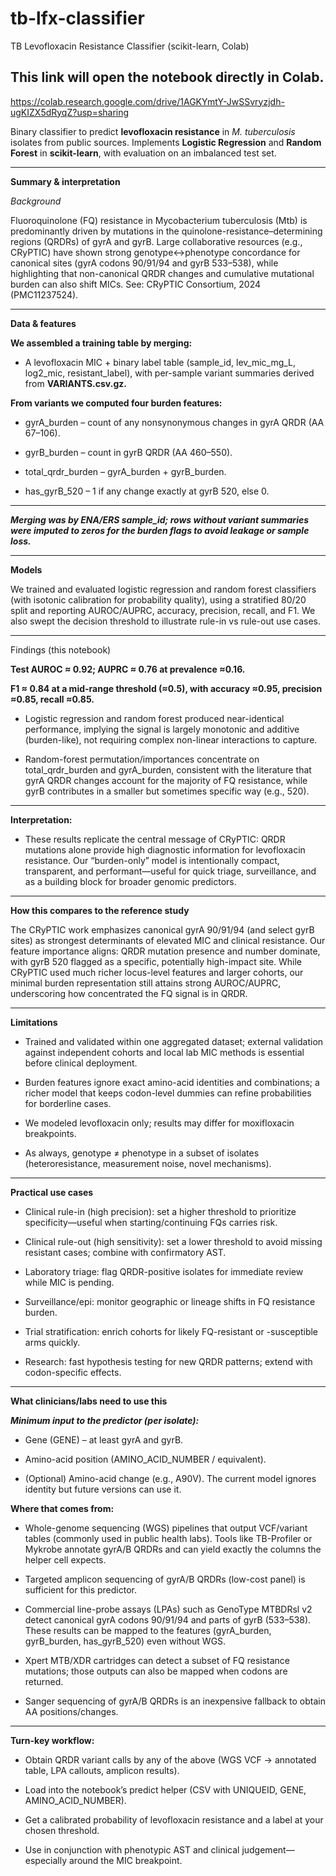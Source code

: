 # tb-lfx-classifier
TB Levofloxacin Resistance Classifier (scikit-learn, Colab)

This link will open the notebook directly in Colab.
---------------------------------------------------------

https://colab.research.google.com/drive/1AGKYmtY-JwSSvryzjdh-ugKIZX5dRyqZ?usp=sharing

Binary classifier to predict **levofloxacin resistance** in *M. tuberculosis* isolates from public sources. Implements **Logistic Regression** and **Random Forest** in **scikit-learn**, with evaluation on an imbalanced test set.

---
**Summary & interpretation**

*Background*

Fluoroquinolone (FQ) resistance in Mycobacterium tuberculosis (Mtb) is predominantly driven by mutations in the quinolone-resistance–determining regions (QRDRs) of gyrA and gyrB. Large collaborative resources (e.g., CRyPTIC) have shown strong genotype↔phenotype concordance for canonical sites (gyrA codons 90/91/94 and gyrB 533–538), while highlighting that non-canonical QRDR changes and cumulative mutational burden can also shift MICs. See: CRyPTIC Consortium, 2024 (PMC11237524).

-----------------------------------------------------

**Data & features**

**We assembled a training table by merging:**

- A levofloxacin MIC + binary label table (sample_id, lev_mic_mg_L, log2_mic, resistant_label), with per-sample variant summaries derived from **VARIANTS.csv.gz.**

**From variants we computed four burden features:**

- gyrA_burden – count of any nonsynonymous changes in gyrA QRDR (AA 67–106).

- gyrB_burden – count in gyrB QRDR (AA 460–550).

- total_qrdr_burden – gyrA_burden + gyrB_burden.

- has_gyrB_520 – 1 if any change exactly at gyrB 520, else 0.

-----------------------------------------------------

***Merging was by ENA/ERS sample_id; rows without variant summaries were imputed to zeros for the burden flags to avoid leakage or sample loss.***

-----------------------------------------------------

**Models**


We trained and evaluated logistic regression and random forest classifiers (with isotonic calibration for probability quality), using a stratified 80/20 split and reporting AUROC/AUPRC, accuracy, precision, recall, and F1. We also swept the decision threshold to illustrate rule-in vs rule-out use cases.

-----------------------------------------------------


Findings (this notebook)

**Test AUROC ≈ 0.92; AUPRC ≈ 0.76 at prevalence ≈0.16.**

**F1 ≈ 0.84 at a mid-range threshold (≈0.5), with accuracy ≈0.95, precision ≈0.85, recall ≈0.85.**

- Logistic regression and random forest produced near-identical performance, implying the signal is largely monotonic and additive (burden-like), not requiring complex non-linear interactions to capture.

- Random-forest permutation/importances concentrate on total_qrdr_burden and gyrA_burden, consistent with the literature that gyrA QRDR changes account for the majority of FQ resistance, while gyrB contributes in a smaller but sometimes specific way (e.g., 520).

-----------------------------------------------------

**Interpretation:**
-  These results replicate the central message of CRyPTIC: QRDR mutations alone provide high diagnostic information for levofloxacin resistance. Our “burden-only” model is intentionally compact, transparent, and performant—useful for quick triage, surveillance, and as a building block for broader genomic predictors.

-----------------------------------------------------

**How this compares to the reference study**

The CRyPTIC work emphasizes canonical gyrA 90/91/94 (and select gyrB sites) as strongest determinants of elevated MIC and clinical resistance. Our feature importance aligns: QRDR mutation presence and number dominate, with gyrB 520 flagged as a specific, potentially high-impact site. While CRyPTIC used much richer locus-level features and larger cohorts, our minimal burden representation still attains strong AUROC/AUPRC, underscoring how concentrated the FQ signal is in QRDR.

-----------------------------------------------------

**Limitations**

- Trained and validated within one aggregated dataset; external validation against independent cohorts and local lab MIC methods is essential before clinical deployment.

- Burden features ignore exact amino-acid identities and combinations; a richer model that keeps codon-level dummies can refine probabilities for borderline cases.

- We modeled levofloxacin only; results may differ for moxifloxacin breakpoints.

- As always, genotype ≠ phenotype in a subset of isolates (heteroresistance, measurement noise, novel mechanisms).

-----------------------------------------------------

**Practical use cases**

- Clinical rule-in (high precision): set a higher threshold to prioritize specificity—useful when starting/continuing FQs carries risk.

- Clinical rule-out (high sensitivity): set a lower threshold to avoid missing resistant cases; combine with confirmatory AST.

- Laboratory triage: flag QRDR-positive isolates for immediate review while MIC is pending.

- Surveillance/epi: monitor geographic or lineage shifts in FQ resistance burden.

- Trial stratification: enrich cohorts for likely FQ-resistant or -susceptible arms quickly.

- Research: fast hypothesis testing for new QRDR patterns; extend with codon-specific effects.

-----------------------------------------------------

**What clinicians/labs need to use this**

***Minimum input to the predictor (per isolate):***

- Gene (GENE) – at least gyrA and gyrB.

- Amino-acid position (AMINO_ACID_NUMBER / equivalent).

- (Optional) Amino-acid change (e.g., A90V). The current model ignores identity but future versions can use it.

**Where that comes from:**

- Whole-genome sequencing (WGS) pipelines that output VCF/variant tables (commonly used in public health labs). Tools like TB-Profiler or Mykrobe annotate gyrA/B QRDRs and can yield exactly the columns the helper cell expects.

- Targeted amplicon sequencing of gyrA/B QRDRs (low-cost panel) is sufficient for this predictor.

- Commercial line-probe assays (LPAs) such as GenoType MTBDRsl v2 detect canonical gyrA codons 90/91/94 and parts of gyrB (533–538). These results can be mapped to the features (gyrA_burden, gyrB_burden, has_gyrB_520) even without WGS.

- Xpert MTB/XDR cartridges can detect a subset of FQ resistance mutations; those outputs can also be mapped when codons are returned.

- Sanger sequencing of gyrA/B QRDRs is an inexpensive fallback to obtain AA positions/changes.

-----------------------------------------------------

**Turn-key workflow:**

- Obtain QRDR variant calls by any of the above (WGS VCF → annotated table, LPA callouts, amplicon results).

- Load into the notebook’s predict helper (CSV with UNIQUEID, GENE, AMINO_ACID_NUMBER).

- Get a calibrated probability of levofloxacin resistance and a label at your chosen threshold.

- Use in conjunction with phenotypic AST and clinical judgement—especially around the MIC breakpoint.
